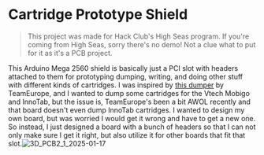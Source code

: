 # Cartridge Prototype Shield
> This project was made for Hack Club's High Seas program. If you're coming from High Seas, sorry there's no demo! Not a clue what to put for it as it's a PCB project.

This Arduino Mega 2560 shield is basically just a PCI slot with headers attached to them for prototyping dumping, writing, and doing other stuff with different kinds of cartridges. I was inspired by [this dumper](https://team-europe.blogspot.com/2020/07/preserving-games-anybody-can-now-do-it.html) by TeamEurope, and I wanted to dump some cartridges for the Vtech Mobigo and InnoTab, but the issue is, TeamEurope's been a bit AWOL recently and that board doesn't even dump InnoTab cartridges. I wanted to design my own board, but was worried I would get it wrong and have to get a new one. So instead, I just designed a board with a bunch of headers so that I can not only make sure I get it right, but also utilize it for other boards that fit that slot.![3D_PCB2_1_2025-01-17](https://github.com/user-attachments/assets/86ccaf06-cce4-4129-bb6d-82fe7696b3d5) 
